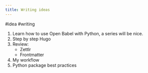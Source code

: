 ```yaml
---
title: Writing ideas
---
```


#idea #writing

1. Learn how to use Open Babel with Python, a series will be nice.
2. Step by step Hugo
3. Review:
    - Zettlr
    - Frontmatter
4. My workflow
5. Python package best practices